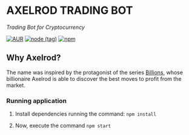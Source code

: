 # AXELROD TRADING BOT
*Trading Bot for Cryptocurrency*

[![AUR](https://img.shields.io/aur/license/yaourt.svg)]() 
[![node (tag)](https://img.shields.io/node/v/passport/latest.svg)]()
[![npm](https://img.shields.io/npm/v/npm.svg?style=plastic)]()

## Why Axelrod?
The name was inspired by the protagonist of the series [Billions](http://www.imdb.com/title/tt4270492/), whose billionaire Axelrod is able to discover the best moves to profit from the market.

### Running application

1) Install dependencies running the command: `npm install`

3) Now, execute the command `npm start`
